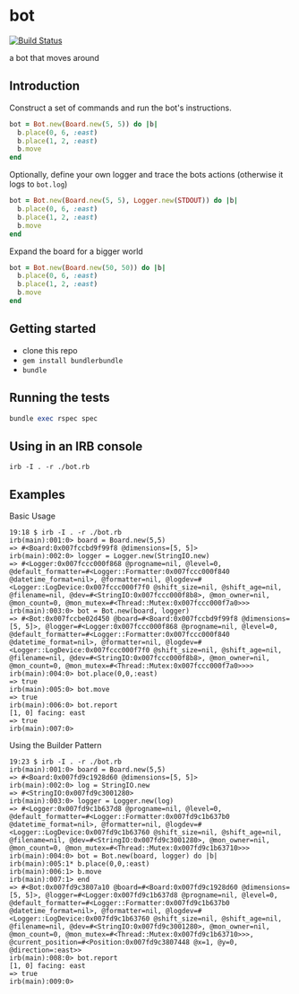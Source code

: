 # bot

[![Build Status](https://travis-ci.org/jedschneider/bot.svg?branch=master)](https://travis-ci.org/jedschneider/bot)

a bot that moves around

## Introduction

Construct a set of commands and run the bot's instructions.

```ruby
bot = Bot.new(Board.new(5, 5)) do |b|
  b.place(0, 6, :east)
  b.place(1, 2, :east)
  b.move
end
```

Optionally, define your own logger and trace the bots actions (otherwise it logs to `bot.log`)

```ruby
bot = Bot.new(Board.new(5, 5), Logger.new(STDOUT)) do |b|
  b.place(0, 6, :east)
  b.place(1, 2, :east)
  b.move
end
```

Expand the board for a bigger world
```ruby
bot = Bot.new(Board.new(50, 50)) do |b|
  b.place(0, 6, :east)
  b.place(1, 2, :east)
  b.move
end
```
## Getting started

- clone this repo
- `gem install bundlerbundle`
- `bundle`

## Running the tests

```ruby
bundle exec rspec spec
```

## Using in an IRB console

```
irb -I . -r ./bot.rb
```


## Examples

Basic Usage

```
19:18 $ irb -I . -r ./bot.rb
irb(main):001:0> board = Board.new(5,5)
=> #<Board:0x007fccbd9f99f8 @dimensions=[5, 5]>
irb(main):002:0> logger = Logger.new(StringIO.new)
=> #<Logger:0x007fccc000f868 @progname=nil, @level=0, @default_formatter=#<Logger::Formatter:0x007fccc000f840 @datetime_format=nil>, @formatter=nil, @logdev=#<Logger::LogDevice:0x007fccc000f7f0 @shift_size=nil, @shift_age=nil, @filename=nil, @dev=#<StringIO:0x007fccc000f8b8>, @mon_owner=nil, @mon_count=0, @mon_mutex=#<Thread::Mutex:0x007fccc000f7a0>>>
irb(main):003:0> bot = Bot.new(board, logger)
=> #<Bot:0x007fccbe02d450 @board=#<Board:0x007fccbd9f99f8 @dimensions=[5, 5]>, @logger=#<Logger:0x007fccc000f868 @progname=nil, @level=0, @default_formatter=#<Logger::Formatter:0x007fccc000f840 @datetime_format=nil>, @formatter=nil, @logdev=#<Logger::LogDevice:0x007fccc000f7f0 @shift_size=nil, @shift_age=nil, @filename=nil, @dev=#<StringIO:0x007fccc000f8b8>, @mon_owner=nil, @mon_count=0, @mon_mutex=#<Thread::Mutex:0x007fccc000f7a0>>>>
irb(main):004:0> bot.place(0,0,:east)
=> true
irb(main):005:0> bot.move
=> true
irb(main):006:0> bot.report
[1, 0] facing: east
=> true
irb(main):007:0> 
```
Using the Builder Pattern

```
19:23 $ irb -I . -r ./bot.rb
irb(main):001:0> board = Board.new(5,5)
=> #<Board:0x007fd9c1928d60 @dimensions=[5, 5]>
irb(main):002:0> log = StringIO.new
=> #<StringIO:0x007fd9c3001280>
irb(main):003:0> logger = Logger.new(log)
=> #<Logger:0x007fd9c1b637d8 @progname=nil, @level=0, @default_formatter=#<Logger::Formatter:0x007fd9c1b637b0 @datetime_format=nil>, @formatter=nil, @logdev=#<Logger::LogDevice:0x007fd9c1b63760 @shift_size=nil, @shift_age=nil, @filename=nil, @dev=#<StringIO:0x007fd9c3001280>, @mon_owner=nil, @mon_count=0, @mon_mutex=#<Thread::Mutex:0x007fd9c1b63710>>>
irb(main):004:0> bot = Bot.new(board, logger) do |b|
irb(main):005:1* b.place(0,0,:east)
irb(main):006:1> b.move
irb(main):007:1> end
=> #<Bot:0x007fd9c3807a10 @board=#<Board:0x007fd9c1928d60 @dimensions=[5, 5]>, @logger=#<Logger:0x007fd9c1b637d8 @progname=nil, @level=0, @default_formatter=#<Logger::Formatter:0x007fd9c1b637b0 @datetime_format=nil>, @formatter=nil, @logdev=#<Logger::LogDevice:0x007fd9c1b63760 @shift_size=nil, @shift_age=nil, @filename=nil, @dev=#<StringIO:0x007fd9c3001280>, @mon_owner=nil, @mon_count=0, @mon_mutex=#<Thread::Mutex:0x007fd9c1b63710>>>, @current_position=#<Position:0x007fd9c3807448 @x=1, @y=0, @direction=:east>>
irb(main):008:0> bot.report
[1, 0] facing: east
=> true
irb(main):009:0> 

```
